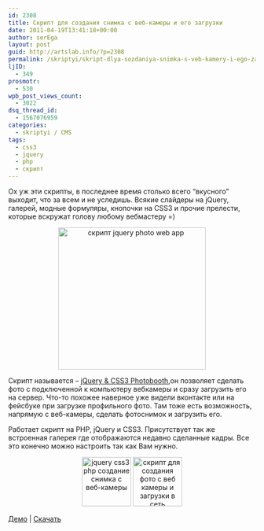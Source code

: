 ```yaml
---
id: 2308
title: Скрипт для создания снимка с веб-камеры и его загрузки
date: 2011-04-19T13:41:18+00:00
author: serEga
layout: post
guid: http://artslab.info/?p=2308
permalink: /skriptyi/skript-dlya-sozdaniya-snimka-s-veb-kamery-i-ego-zagruzki/
ljID:
  - 349
prosmotr:
  - 530
wpb_post_views_count:
  - 3022
dsq_thread_id:
  - 1567076959
categories:
  - skriptyi / CMS
tags:
  - css3
  - jquery
  - php
  - скрипт
---
```

Ох уж эти скрипты, в последнее время столько всего &#8220;вкусного&#8221; выходит, что за всем и не уследишь. Всякие слайдеры на jQuery, галерей, модные формуляры, кнопочки на CSS3 и прочие прелести, которые вскружат голову любому вебмастеру =)

<center>
  <a href="{{site.img_cdn}}/photoshoot_web_app.jpg"><img src="{{site.img_cdn}}/photoshoot_web_app-300x289.jpg" alt="скрипт jquery photo web app" title="photoshoot_web_app" width="300" height="289" class="alignnone size-medium wp-image-2309" /></a>
</center>

Скрипт называется &#8211; [jQuery & CSS3 Photobooth](http://tutorialzine.com/2011/04/jquery-webcam-photobooth/),он позволяет сделать фото с подключенной к компьютеру вебкамеры и сразу загрузить его на сервер. Что-то похожее наверное уже видели вконтакте или на фейсбуке при загрузке профильного фото. Там тоже есть возможность, напрямую с веб-камеры, сделать фотоснимок и загрузить его.

Работает скрипт на PHP, jQuery и CSS3. Присутствует так же встроенная галерея где отображаются недавно сделанные кадры. Все это конечно можно настроить так как Вам нужно.

<center>
  <a href="{{site.img_cdn}}/jquery-php-css3-photobooth.jpg"><img src="{{site.img_cdn}}/jquery-php-css3-photobooth-100x100.jpg" alt="jquery css3 php создание снимка с веб-камеры" title="jquery-php-css3-photobooth" width="100" height="100" class="alignnone size-thumbnail wp-image-2310" /></a> <a href="{{site.img_cdn}}/webcam-shot-flash-jquery-php-css3.jpg"><img src="{{site.img_cdn}}/webcam-shot-flash-jquery-php-css3-100x100.jpg" alt="скрипт для создания фото с веб камеры и загрузки в сеть" title="webcam-shot-flash-jquery-php-css3" width="100" height="100" class="alignnone size-thumbnail wp-image-2311" /></a>
</center>



[Демо](http://demo.tutorialzine.com/2011/04/jquery-webcam-photobooth/) | [Скачать](http://tutorialzine.com/2011/04/jquery-webcam-photobooth/)
